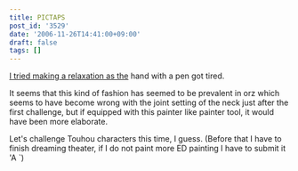```yaml
---
title: PICTAPS
post_id: '3529'
date: '2006-11-26T14:41:00+09:00'
draft: false
tags: []
---
```


[I tried making a relaxation as the](http://roxik.com/pictaps/?pid=176617) hand with a pen got tired.

It seems that this kind of fashion has seemed to be prevalent in orz which seems to have become wrong with the joint setting of the neck just after the first challenge, but if equipped with this painter like painter tool, it would have been more elaborate.

Let's challenge Touhou characters this time, I guess. (Before that I have to finish dreaming theater, if I do not paint more ED painting I have to submit it 'A `)